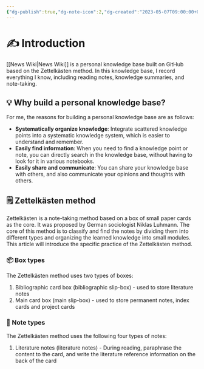 ```yaml
---
{"dg-publish":true,"dg-note-icon":2,"dg-created":"2023-05-07T09:00:00+08:00","dg-updated":"2023-05-09T23:00:00+08:00","tags":["wiki","introduction"],"permalink":"/News Wiki/","dgPassFrontmatter":true,"noteIcon":2,"created":"2023-05-07T09:00:00+08:00","updated":"2023-05-09T23:00:00+08:00"}
---
```



# ✍️ Introduction

[[News Wiki\|News Wiki]] is a personal knowledge base built on GitHub based on the Zettelkästen method. In this knowledge base, I record everything I know, including reading notes, knowledge summaries, and note-taking.

## 💡 Why build a personal knowledge base?

For me, the reasons for building a personal knowledge base are as follows:

- **Systematically organize knowledge**: Integrate scattered knowledge points into a systematic knowledge system, which is easier to understand and remember.
- **Easily find information**: When you need to find a knowledge point or note, you can directly search in the knowledge base, without having to look for it in various notebooks.
- **Easily share and communicate**: You can share your knowledge base with others, and also communicate your opinions and thoughts with others.

## 🗒️ Zettelkästen method

Zettelkästen is a note-taking method based on a box of small paper cards as the core. It was proposed by German sociologist Niklas Luhmann. The core of this method is to classify and find the notes by dividing them into different types and organizing the learned knowledge into small modules. This article will introduce the specific practice of the Zettelkästen method.

### 📦 Box types

The Zettelkästen method uses two types of boxes:

1. Bibliographic card box (bibliographic slip-box) - used to store literature notes
2. Main card box (main slip-box) - used to store permanent notes, index cards and project cards

### 📝 Note types

The Zettelkästen method uses the following four types of notes:

1. Literature notes (literature notes) - During reading, paraphrase the content to the card, and write the literature reference information on the back of the card